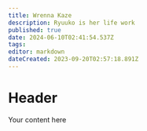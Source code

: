 ```yaml
---
title: Wrenna Kaze
description: Ryuuko is her life work
published: true
date: 2024-06-10T02:41:54.537Z
tags: 
editor: markdown
dateCreated: 2023-09-20T02:57:18.891Z
---
```


# Header
Your content here